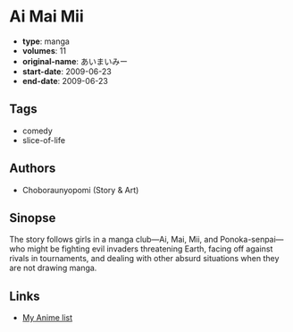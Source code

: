 # Ai Mai Mii

-   **type**: manga
-   **volumes**: 11
-   **original-name**: あいまいみー
-   **start-date**: 2009-06-23
-   **end-date**: 2009-06-23

## Tags

-   comedy
-   slice-of-life

## Authors

-   Choboraunyopomi (Story & Art)

## Sinopse

The story follows girls in a manga club—Ai, Mai, Mii, and Ponoka-senpai—who might be fighting evil invaders threatening Earth, facing off against rivals in tournaments, and dealing with other absurd situations when they are not drawing manga.

## Links

-   [My Anime list](https://myanimelist.net/manga/70053/Ai_Mai_Mii)

